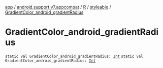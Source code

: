 [app](../../../index.md) / [android.support.v7.appcompat](../../index.md) / [R](../index.md) / [styleable](index.md) / [GradientColor_android_gradientRadius](./-gradient-color_android_gradient-radius.md)

# GradientColor_android_gradientRadius

`static val GradientColor_android_gradientRadius: `[`Int`](https://kotlinlang.org/api/latest/jvm/stdlib/kotlin/-int/index.html)
`static val GradientColor_android_gradientRadius: `[`Int`](https://kotlinlang.org/api/latest/jvm/stdlib/kotlin/-int/index.html)